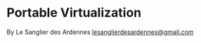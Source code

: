 Portable Virtualization  
=======================  
  
By Le Sanglier des Ardennes <lesanglierdesardennes@gmail.com>
